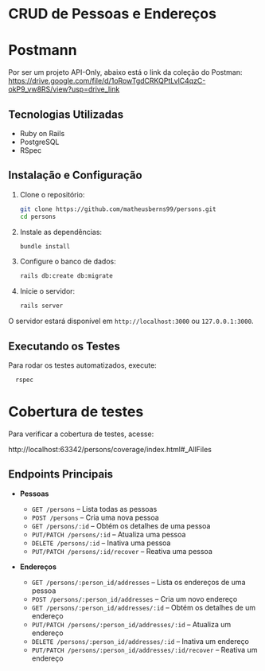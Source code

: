 # CRUD de Pessoas e Endereços

# Postmann
Por ser um projeto API-Only, abaixo está o link da coleção do Postman:
https://drive.google.com/file/d/1oRowTgdCRKQPtLvlC4qzC-okP9_vw8RS/view?usp=drive_link

## Tecnologias Utilizadas

- Ruby on Rails
- PostgreSQL
- RSpec

## Instalação e Configuração

1. Clone o repositório:

   ```sh
   git clone https://github.com/matheusberns99/persons.git
   cd persons
   ```

2. Instale as dependências:

   ```sh
   bundle install
   ```

3. Configure o banco de dados:

   ```sh
   rails db:create db:migrate
   ```

4. Inicie o servidor:

   ```sh
   rails server
   ```

O servidor estará disponível em `http://localhost:3000` ou `127.0.0.1:3000`.

## Executando os Testes

Para rodar os testes automatizados, execute:

```sh
  rspec
```

# Cobertura de testes

Para verificar a cobertura de testes, acesse:

http://localhost:63342/persons/coverage/index.html#_AllFiles

## Endpoints Principais

- **Pessoas**
    - `GET /persons` – Lista todas as pessoas
    - `POST /persons` – Cria uma nova pessoa
    - `GET /persons/:id` – Obtém os detalhes de uma pessoa
    - `PUT/PATCH /persons/:id` – Atualiza uma pessoa
    - `DELETE /persons/:id` – Inativa uma pessoa
    - `PUT/PATCH /persons/:id/recover` – Reativa uma pessoa

- **Endereços**
    - `GET /persons/:person_id/addresses` – Lista os endereços de uma pessoa
    - `POST /persons/:person_id/addresses` – Cria um novo endereço
    - `GET /persons/:person_id/addresses/:id` – Obtém os detalhes de um endereço
    - `PUT/PATCH /persons/:person_id/addresses/:id` – Atualiza um endereço
    - `DELETE /persons/:person_id/addresses/:id` – Inativa um endereço
    - `PUT/PATCH /persons/:person_id/addresses/:id/recover` – Reativa um endereço
